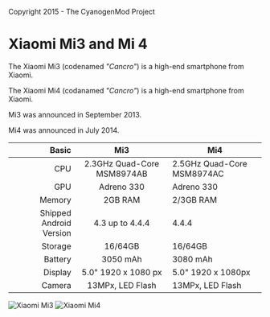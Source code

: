 Copyright 2015 - The CyanogenMod Project

Xiaomi Mi3 and Mi 4
==============

The Xiaomi Mi3 (codenamed _"Cancro"_) is a high-end smartphone from Xiaomi.

The Xiaomi Mi4 (codanamed _"Cancro"_) is a high-end smartphone from Xiaomi.

Mi3 was announced in September 2013.

Mi4 was announced in July 2014.

Basic   | Mi3                               | Mi4
-------:|:---------------------------------:|------------------------------
CPU     | 2.3GHz Quad-Core MSM8974AB        | 2.5GHz Quad-Core MSM8974AC
GPU     | Adreno 330                        | Adreno 330
Memory  | 2GB RAM                           | 2/3GB RAM
Shipped Android Version | 4.3 up to 4.4.4   | 4.4.4
Storage | 16/64GB                           | 16/64GB
Battery | 3050 mAh                          | 3080 mAh
Display | 5.0" 1920 x 1080 px               | 5.0" 1920 x 1080px
Camera  | 13MPx, LED Flash                  | 13MPx, LED Flash

![Xiaomi Mi3](http://cdn.gsmarena.com/vv/reviewsimg/xiaomi-mi-3/gal/gsmarena_004.jpg "Xiaomi Mi3 in black")
![Xiaomi Mi4](http://t1.qpic.cn/mblogpic/316cf2876f6179885512/2000.jpg "Xiaomi Mi4 in white")

